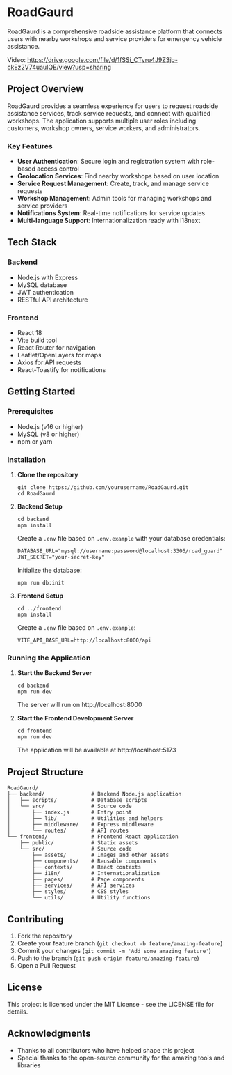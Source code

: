 # RoadGaurd

RoadGaurd is a comprehensive roadside assistance platform that connects users with nearby workshops and service providers for emergency vehicle assistance.

Video:
https://drive.google.com/file/d/1fSSi_CTyru4J9Z3jb-ckEz2V74uauIQE/view?usp=sharing

## Project Overview

RoadGaurd provides a seamless experience for users to request roadside assistance services, track service requests, and connect with qualified workshops. The application supports multiple user roles including customers, workshop owners, service workers, and administrators.

### Key Features

- **User Authentication**: Secure login and registration system with role-based access control
- **Geolocation Services**: Find nearby workshops based on user location
- **Service Request Management**: Create, track, and manage service requests
- **Workshop Management**: Admin tools for managing workshops and service providers
- **Notifications System**: Real-time notifications for service updates
- **Multi-language Support**: Internationalization ready with i18next

## Tech Stack

### Backend

- Node.js with Express
- MySQL database
- JWT authentication
- RESTful API architecture

### Frontend

- React 18
- Vite build tool
- React Router for navigation
- Leaflet/OpenLayers for maps
- Axios for API requests
- React-Toastify for notifications

## Getting Started

### Prerequisites

- Node.js (v16 or higher)
- MySQL (v8 or higher)
- npm or yarn

### Installation

1. **Clone the repository**

   ```
   git clone https://github.com/yourusername/RoadGaurd.git
   cd RoadGaurd
   ```
2. **Backend Setup**

   ```
   cd backend
   npm install
   ```

   Create a `.env` file based on `.env.example` with your database credentials:

   ```
   DATABASE_URL="mysql://username:password@localhost:3306/road_guard"
   JWT_SECRET="your-secret-key"
   ```

   Initialize the database:

   ```
   npm run db:init
   ```
3. **Frontend Setup**

   ```
   cd ../frontend
   npm install
   ```

   Create a `.env` file based on `.env.example`:

   ```
   VITE_API_BASE_URL=http://localhost:8000/api
   ```

### Running the Application

1. **Start the Backend Server**

   ```
   cd backend
   npm run dev
   ```

   The server will run on http://localhost:8000
2. **Start the Frontend Development Server**

   ```
   cd frontend
   npm run dev
   ```

   The application will be available at http://localhost:5173

## Project Structure

```
RoadGaurd/
├── backend/               # Backend Node.js application
│   ├── scripts/           # Database scripts
│   └── src/               # Source code
│       ├── index.js       # Entry point
│       ├── lib/           # Utilities and helpers
│       ├── middleware/    # Express middleware
│       └── routes/        # API routes
└── frontend/              # Frontend React application
    ├── public/            # Static assets
    └── src/               # Source code
        ├── assets/        # Images and other assets
        ├── components/    # Reusable components
        ├── contexts/      # React contexts
        ├── i18n/          # Internationalization
        ├── pages/         # Page components
        ├── services/      # API services
        ├── styles/        # CSS styles
        └── utils/         # Utility functions
```

## Contributing

1. Fork the repository
2. Create your feature branch (`git checkout -b feature/amazing-feature`)
3. Commit your changes (`git commit -m 'Add some amazing feature'`)
4. Push to the branch (`git push origin feature/amazing-feature`)
5. Open a Pull Request

## License

This project is licensed under the MIT License - see the LICENSE file for details.

## Acknowledgments

- Thanks to all contributors who have helped shape this project
- Special thanks to the open-source community for the amazing tools and libraries

